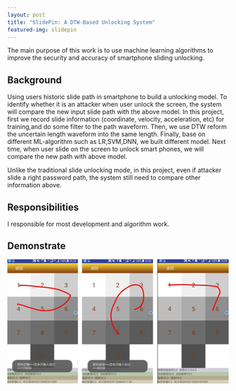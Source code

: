 ```yaml
---
layout: post
title: "SlidePin: A DTW-Based Unlocking System"
featured-img: slidepin
---
```


The main purpose of this work is to use machine learning algorithms to improve the security and accuracy of smartphone sliding unlocking.

## Background 

Using users historic slide path in smartphone to build a unlocking model. To identify whether it is an attacker when user unlock the screen, the system will compare the new input slide path with the above model. In this project, first we record slide information (coordinate, velocity, acceleration, etc) for training,and do some filter to the path waveform. Then, we use DTW reform the uncertain length waveform into the same length. Finally, base on different ML-algorithm such as LR,SVM,DNN, we built different model. Next time, when user slide on the screen to unlock smart phones, we will compare the new path with above model.

Unlike the traditional slide unlocking mode, in this project, even if attacker slide a right password path, the system still need to compare other information above.

## Responsibilities

I responsible for most development and algorithm work.


## Demonstrate

![](/images/slidepin/p1.jpg)






